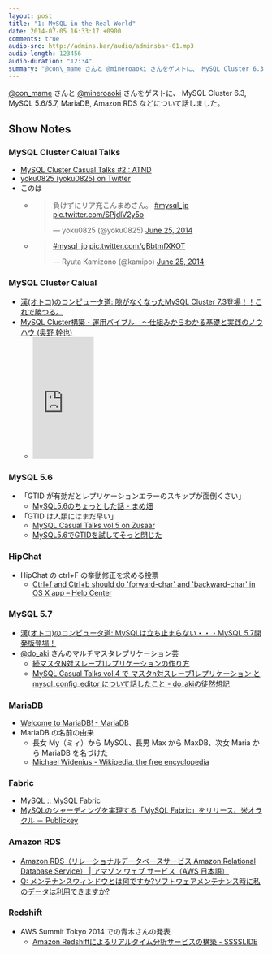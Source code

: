 ```yaml
---
layout: post
title: "1: MySQL in the Real World"
date: 2014-07-05 16:33:17 +0900
comments: true
audio-src: http://admins.bar/audio/adminsbar-01.mp3
audio-length: 123456
audio-duration: "12:34"
summary: "@con\_mame さんと @mineroaoki さんをゲストに、 MySQL Cluster 6.3, MySQL 5.6/5.7, MariaDB, Amazon RDS などについて話しました。"
---
```


[@con\_mame](https://twitter.com/con_mame) さんと [@mineroaoki](https://twitter.com/mineroaoki) さんをゲストに、 MySQL Cluster 6.3, MySQL 5.6/5.7, MariaDB, Amazon RDS などについて話しました。
<!-- more -->
## Show Notes
### MySQL Cluster Calual Talks
- [MySQL Cluster Casual Talks #2 : ATND](http://atnd.org/events/50736)
- [yoku0825 (yoku0825) on Twitter](https://twitter.com/yoku0825)
- このは
  - <blockquote class="twitter-tweet" lang="en"><p>負けずにリア充こんまめさん。 <a href="https://twitter.com/hashtag/mysql_jp?src=hash">#mysql_jp</a> <a href="http://t.co/SPjdlV2y5o">pic.twitter.com/SPjdlV2y5o</a></p>&mdash; yoku0825 (@yoku0825) <a href="https://twitter.com/yoku0825/statuses/481751839394656256">June 25, 2014</a></blockquote>
  - <blockquote class="twitter-tweet" lang="en"><p><a href="https://twitter.com/hashtag/mysql_jp?src=hash">#mysql_jp</a> <a href="http://t.co/gBbtmfXKOT">pic.twitter.com/gBbtmfXKOT</a></p>&mdash; Ryuta Kamizono (@kamipo) <a href="https://twitter.com/kamipo/statuses/481751085015515136">June 25, 2014</a></blockquote><script async src="//platform.twitter.com/widgets.js" charset="utf-8"></script>

### MySQL Cluster Calual
- [漢(オトコ)のコンピュータ道: 隙がなくなったMySQL Cluster 7.3登場！！これで勝つる。](http://nippondanji.blogspot.jp/2013/06/mysql-cluster-73.html)
- [MySQL Cluster構築・運用バイブル　～仕組みからわかる基礎と実践のノウハウ (奥野 幹也)](http://www.amazon.co.jp/gp/product/4774150533?tag=adminsbar-22)
  - <iframe src="http://rcm-fe.amazon-adsystem.com/e/cm?lt1=_blank&bc1=000000&IS2=1&bg1=FFFFFF&fc1=000000&lc1=0000FF&t=adminsbar-22&o=9&p=8&l=as4&m=amazon&f=ifr&ref=ss_til&asins=4774150533" style="width:120px;height:240px;" scrolling="no" marginwidth="0" marginheight="0" frameborder="0"></iframe>

### MySQL 5.6
- 「GTID が有効だとレプリケーションエラーのスキップが面倒くさい」
  - [MySQL5.6のちょっとした話 - まめ畑](http://d.conma.me/entry/2013/04/23/203036)
- 「GTID は人類にはまだ早い」
  - [MySQL Casual Talks vol.5 on Zusaar](http://www.zusaar.com/event/1086003)
  - [MySQL5.6でGTIDを試してそっと閉じた](http://www.slideshare.net/Yuryu/mysql56gtid)

### HipChat
- HipChat の ctrl+F の挙動修正を求める投票
  - [Ctrl+f and Ctrl+b should do 'forward-char' and 'backward-char' in OS X app – Help Center](http://help.hipchat.com/forums/138883-suggestions-ideas/suggestions/5829588-ctrl-f-and-ctrl-b-should-do-forward-char-and-ba)

### MySQL 5.7
- [漢(オトコ)のコンピュータ道: MySQLは立ち止まらない・・・MySQL 5.7開発版登場！](http://nippondanji.blogspot.jp/2013/05/mysqlmysql-57.html)
- [@do\_aki](https://twitter.com/do_aki) さんのマルチマスタレプリケーション芸
  - [続マスタN対スレーブ1レプリケーションの作り方](http://www.slideshare.net/do_aki/n1-12603071)
  - [MySQL Casual Talks vol.4 で マスタn対スレーブ1レプリケーション と mysql\_config\_editor について話したこと - do\_akiの徒然想記](http://d.hatena.ne.jp/do_aki/20130419/1366340829)

### MariaDB
- [Welcome to MariaDB! - MariaDB](https://mariadb.org/)
- MariaDB の名前の由来
  - 長女 My（ミィ）から MySQL、長男 Max から MaxDB、次女 Maria から MariaDB を名づけた
  - [Michael Widenius - Wikipedia, the free encyclopedia](http://en.wikipedia.org/wiki/Michael_Widenius)

### Fabric
- [MySQL :: MySQL Fabric](http://www.mysql.com/products/enterprise/fabric.html)
- [MySQLのシャーディングを実現する「MySQL Fabric」をリリース、米オラクル － Publickey](http://www.publickey1.jp/blog/14/mysqlmysql_fabric.html)

### Amazon RDS
- [Amazon RDS（リレーショナルデータベースサービス Amazon Relational Database Service） | アマゾン ウェブ サービス（AWS 日本語）](http://aws.amazon.com/jp/rds/)
- [Q: メンテナンスウィンドウとは何ですか?ソフトウェアメンテナンス時に私のデータは利用できますか?](http://aws.amazon.com/jp/rds/faqs/#12)

### Redshift
- AWS Summit Tokyo 2014 での青木さんの発表
  - [Amazon Redshiftによるリアルタイム分析サービスの構築 - SSSSLIDE](http://sssslide.com/www.slideshare.net/mineroaoki/at-aws-summit-tokyo-2014)
